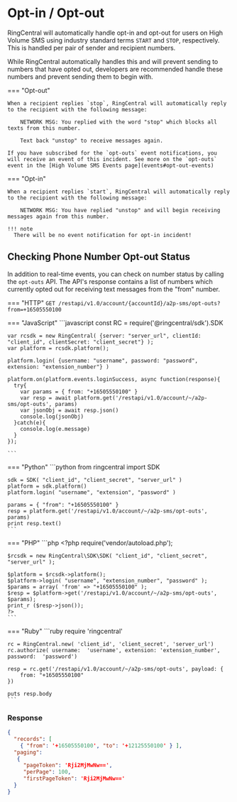 # Opt-in / Opt-out

RingCentral will automatically handle opt-in and opt-out for users on High Volume SMS using industry standard terms `START` and `STOP`, respectively. This is handled per pair of sender and recipient numbers.

While RingCentral automatically handles this and will prevent sending to numbers that have opted out, developers are recommended handle these numbers and prevent sending them to begin with.

=== "Opt-out"

    When a recipient replies `stop`, RingCentral will automatically reply to the recipient with the following message:

        NETWORK MSG: You replied with the word "stop" which blocks all texts from this number.

        Text back "unstop" to receive messages again.

    If you have subscribed for the `opt-outs` event notifications, you will receive an event of this incident. See more on the `opt-outs` event in the [High Volume SMS Events page](events#opt-out-events)

=== "Opt-in"

    When a recipient replies `start`, RingCentral will automatically reply to the recipient with the following message:

        NETWORK MSG: You have replied "unstop" and will begin receiving messages again from this number.

    !!! note
      There will be no event notification for opt-in incident!

## Checking Phone Number Opt-out Status

In addition to real-time events, you can check on number status by calling the `opt-outs` API. The API's response contains a list of numbers which currently opted out for receiving text messages from the "from" number.

=== "HTTP"
    ```
    GET /restapi/v1.0/account/{accountId}/a2p-sms/opt-outs?from=+16505550100
    ```

=== "JavaScript"
    ```javascript
    const RC = require('@ringcentral/sdk').SDK

    var rcsdk = new RingCentral( {server: "server_url", clientId: "client_id", clientSecret: "client_secret"} );
  	var platform = rcsdk.platform();

  	platform.login( {username: "username", password: "password", extension: "extension_number"} )

    platform.on(platform.events.loginSuccess, async function(response){
      try{
        var params = { from: "+16505550100" }
        var resp = await platform.get('/restapi/v1.0/account/~/a2p-sms/opt-outs', params)
        var jsonObj = await resp.json()
        console.log(jsonObj)
      }catch(e){
        console.log(e.message)
      }
    });

    ```  

=== "Python"
    ```python
    from ringcentral import SDK

    sdk = SDK( "client_id", "client_secret", "server_url" )
  	platform = sdk.platform()
  	platform.login( "username", "extension", "password" )

  	params = { "from": "+16505550100" }
  	resp = platform.get('/restapi/v1.0/account/~/a2p-sms/opt-outs', params)
    print resp.text()
    ```

=== "PHP"
    ```php
    <?php
    require('vendor/autoload.php');

  	$rcsdk = new RingCentral\SDK\SDK( "client_id", "client_secret", "server_url" );

  	$platform = $rcsdk->platform();
  	$platform->login( "username", "extension_number", "password" );
    $params = array( 'from' => "+16505550100" );
  	$resp = $platform->get('/restapi/v1.0/account/~/a2p-sms/opt-outs', $params);
    print_r ($resp->json());
    ?>
    ```

=== "Ruby"
    ```ruby
    require 'ringcentral'

    rc = RingCentral.new( 'client_id', 'client_secret', 'server_url')
  	rc.authorize( username:  'username', extension: 'extension_number', password:  'password')

  	resp = rc.get('/restapi/v1.0/account/~/a2p-sms/opt-outs', payload: {
  	    from: "+16505550100"
  	})

    puts resp.body
    ```

### Response

```json
{
  "records": [
    { "from": '+16505550100', "to": '+12125550100' } ],
  "paging":
   {
     "pageToken": 'Rji2MjMwNw==',
     "perPage": 100,
     "firstPageToken": 'Rji2MjMwNw=='
  }
}
```
